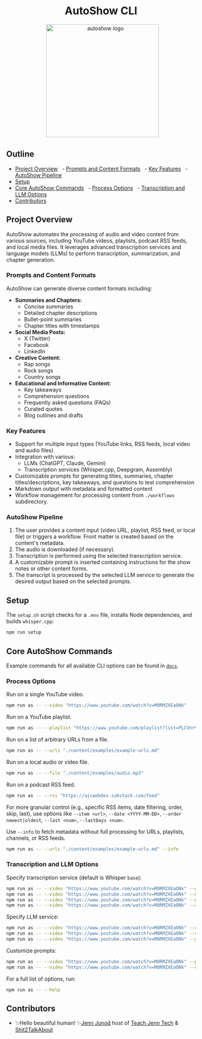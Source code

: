 <div align="center">
  <h1>AutoShow CLI</h1>
  <img alt="autoshow logo" src="https://ajc.pics/autoshow/autoshow-cover-01.webp" width="300" />
</div>

## Outline

- [Project Overview](#project-overview)
  - [Prompts and Content Formats](#prompts-and-content-formats)
  - [Key Features](#key-features)
  - [AutoShow Pipeline](#autoshow-pipeline)
- [Setup](#setup)
- [Core AutoShow Commands](#core-autoshow-commands)
  - [Process Options](#process-options)
  - [Transcription and LLM Options](#transcription-and-llm-options)
- [Contributors](#contributors)

## Project Overview

AutoShow automates the processing of audio and video content from various sources, including YouTube videos, playlists, podcast RSS feeds, and local media files. It leverages advanced transcription services and language models (LLMs) to perform transcription, summarization, and chapter generation.

### Prompts and Content Formats

AutoShow can generate diverse content formats including:

- **Summaries and Chapters:**
  - Concise summaries
  - Detailed chapter descriptions
  - Bullet-point summaries
  - Chapter titles with timestamps
- **Social Media Posts:**
  - X (Twitter)
  - Facebook
  - LinkedIn
- **Creative Content:**
  - Rap songs
  - Rock songs
  - Country songs
- **Educational and Informative Content:**
  - Key takeaways
  - Comprehension questions
  - Frequently asked questions (FAQs)
  - Curated quotes
  - Blog outlines and drafts

### Key Features

- Support for multiple input types (YouTube links, RSS feeds, local video and audio files)
- Integration with various:
  - LLMs (ChatGPT, Claude, Gemini)
  - Transcription services (Whisper.cpp, Deepgram, Assembly)
- Customizable prompts for generating titles, summaries, chapter titles/descriptions, key takeaways, and questions to test comprehension
- Markdown output with metadata and formatted content
- Workflow management for processing content from `./workflows` subdirectory.

### AutoShow Pipeline

1. The user provides a content input (video URL, playlist, RSS feed, or local file) or triggers a workflow. Front matter is created based on the content's metadata.
2. The audio is downloaded (if necessary).
3. Transcription is performed using the selected transcription service.
4. A customizable prompt is inserted containing instructions for the show notes or other content forms.
5. The transcript is processed by the selected LLM service to generate the desired output based on the selected prompts.

## Setup

The `setup.sh` script checks for a `.env` file, installs Node dependencies, and builds `whisper.cpp`:

```bash
npm run setup
```

## Core AutoShow Commands

Example commands for all available CLI options can be found in [`docs`](/docs/README.md).

### Process Options

Run on a single YouTube video.

```bash
npm run as -- --video "https://www.youtube.com/watch?v=MORMZXEaONk"
```

Run on a YouTube playlist.

```bash
npm run as -- --playlist "https://www.youtube.com/playlist?list=PLCVnrVv4KhXPz0SoAVu8Rc1emAdGPbSbr"
```

Run on a list of arbitrary URLs from a file.

```bash
npm run as -- --urls "./content/examples/example-urls.md"
```

Run on a local audio or video file.

```bash
npm run as -- --file "./content/examples/audio.mp3"
```

Run on a podcast RSS feed.

```bash
npm run as -- --rss "https://ajcwebdev.substack.com/feed"
```

For more granular control (e.g., specific RSS items, date filtering, order, skip, last), use options like `--item <url>`, `--date <YYYY-MM-DD>`, `--order newest|oldest`, `--last <num>`, `--lastDays <num>`.

Use `--info` to fetch metadata without full processing for URLs, playlists, channels, or RSS feeds.

```bash
npm run as -- --urls "./content/examples/example-urls.md" --info
```

### Transcription and LLM Options

Specify transcription service (default is Whisper `base`):

```bash
npm run as -- --video "https://www.youtube.com/watch?v=MORMZXEaONk" --whisper large-v3-turbo
npm run as -- --video "https://www.youtube.com/watch?v=MORMZXEaONk" --deepgram nova-2
npm run as -- --video "https://www.youtube.com/watch?v=MORMZXEaONk" --groq-whisper whisper-large-v3-turbo
npm run as -- --video "https://www.youtube.com/watch?v=MORMZXEaONk" --assembly best --speakerLabels
```

Specify LLM service:

```bash
npm run as -- --video "https://www.youtube.com/watch?v=MORMZXEaONk" --chatgpt gpt-4o-mini
npm run as -- --video "https://www.youtube.com/watch?v=MORMZXEaONk" --claude claude-3-5-haiku-latest
npm run as -- --video "https://www.youtube.com/watch?v=MORMZXEaONk" --gemini gemini-1.5-flash
```

Customize prompts:

```bash
npm run as -- --video "https://www.youtube.com/watch?v=MORMZXEaONk" --prompt summary shortChapters --chatgpt
npm run as -- --video "https://www.youtube.com/watch?v=MORMZXEaONk" --customPrompt ./my-custom-prompt.md --chatgpt
```

For a full list of options, run:

```bash
npm run as -- --help
```

## Contributors

- ✨Hello beautiful human! ✨[Jenn Junod](https://jennjunod.dev/) host of [Teach Jenn Tech](https://teachjenntech.com/) & [Shit2TalkAbout](https://shit2talkabout.com)
